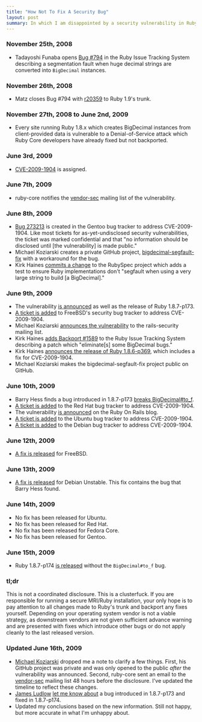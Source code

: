 ```yaml
--- 
title: "How Not To Fix A Security Bug"
layout: post
summary: In which I am disappointed by a security vulnerability in Ruby.
---
```


### November 25th, 2008

* Tadayoshi Funaba opens [Bug #794](http://redmine.ruby-lang.org/issues/show/794)
  in the Ruby Issue Tracking System describing a segmentation fault when huge 
  decimal strings are converted into `BigDecimal` instances.

### November 26th, 2008

* Matz closes Bug #794 with [r20359](http://redmine.ruby-lang.org/repositories/revision/ruby-19?rev=20359)
  to Ruby 1.9's trunk.

### November 27th, 2008 to June 2nd, 2009

* Every site running Ruby 1.8.x which creates BigDecimal instances from
  client-provided data is vulnerable to a Denial-of-Service attack which Ruby
  Core developers have already fixed but not backported.

### June 3rd, 2009

* [CVE-2009-1904](http://cve.mitre.org/cgi-bin/cvename.cgi?name=CVE-2009-1904)
  is assigned.

### June 7th, 2009

* ruby-core notifies the [vendor-sec](http://en.wikipedia.org/wiki/Vendor-sec) 
  mailing list of the vulnerability.

### June 8th, 2009

* [Bug 273213](http://bugs.gentoo.org/show_bug.cgi?id=273213) is created in
  the Gentoo bug tracker to address CVE-2009-1904. Like most tickets for
  as-yet-undisclosed security vulnerabilities, the ticket was marked
  confidential and that "no information should be disclosed until [the 
  vulnerability] is made public."
* Michael Koziarski creates a private GitHub project, [bigdecimal-segfault-fix](http://github.com/NZKoz/bigdecimal-segfault-fix/tree/master)
  with a workaround for the bug.
* Kirk Haines [commits a change](http://github.com/rubyspec/rubyspec/commit/95c0abbe07bf350f83d2454eb080b0bd315d59d4)
  to the RubySpec project which adds a test to ensure Ruby implementations 
  don't "segfault when using a very large string to build [a BigDecimal]."

### June 9th, 2009

* The vulnerability
  [is announced](http://www.ruby-lang.org/en/news/2009/06/09/dos-vulnerability-in-bigdecimal/) as
  well as the release of Ruby 1.8.7-p173.
* [A ticket is added](http://www.vuxml.org/freebsd/62e0fbe5-5798-11de-bb78-001cc0377035.html)
  to FreeBSD's security bug tracker to address CVE-2009-1904.
* Michael Koziarski [announces the vulnerability](http://groups.google.com/group/rubyonrails-security/msg/fad60751e2b9b4f6?)
  to the rails-security mailing list.
* Kirk Haines [adds Backport #1589](http://redmine.ruby-lang.org/issues/show/1589)
  to the Ruby Issue Tracking System describing a patch which "eliminate[s] some
  BigDecimal bugs."
* Kirk Haines [announces the release of Ruby 1.8.6-p369](http://groups.google.com/group/comp.lang.ruby/browse_thread/thread/3106062ee1df078a/0625d1bd36da13db?lnk=raot&fwc=2), which includes a fix for CVE-2009-1904.
* Michael Koziarski makes the bigdecimal-segfault-fix project public on GitHub.

### June 10th, 2009

* Barry Hess finds a bug introduced in 1.8.7-p173 [breaks BigDecimal#to_f](http://www.getharvest.com/blog/2009/06/ruby-denial-of-service-patch-breaks-bigdecimal-to_f-method/).
* [A ticket is added](https://bugzilla.redhat.com/show_bug.cgi?id=504958) to
  the Red Hat bug tracker to address CVE-2009-1904.
* The vulnerability [is announced](http://weblog.rubyonrails.org/2009/6/10/dos-vulnerability-in-ruby/)
  on the Ruby On Rails blog.
* [A ticket is added](https://bugs.launchpad.net/ubuntu/+source/ruby1.8/+bug/385436) to
  the Ubuntu bug tracker to address CVE-2009-1904.
* [A ticket is added](http://bugs.debian.org/cgi-bin/bugreport.cgi?bug=532689)
  to the Debian bug tracker to address CVE-2009-1904.

### June 12th, 2009

* [A fix is released](http://www.freshports.org/commit.php?category=lang&port=ruby18&files=yes&message_id=200906122244.n5CMiug0080745@repoman.freebsd.org) for FreeBSD.

### June 13th, 2009

* [A fix is released](http://bugs.debian.org/cgi-bin/bugreport.cgi?bug=532689#20) for Debian
  Unstable. This fix contains the bug that Barry Hess found.

### June 14th, 2009

* No fix has been released for Ubuntu.
* No fix has been released for Red Hat.
* No fix has been released for Fedora Core.
* No fix has been released for Gentoo.

### June 15th, 2009

* Ruby 1.8.7-p174 [is released](http://www.ruby-forum.com/topic/189053#827091)
  without the `BigDecimal#to_f` bug.

### tl;dr

This is not a coordinated disclosure. This is a clusterfuck. If you are 
responsible for running a secure MRI/Ruby installation, your only hope is to pay
attention to all changes made to Ruby's trunk and backport any fixes yourself.
Depending on your operating system vendor is not a viable strategy, as 
downstream vendors are not given sufficient advance warning and are presented 
with fixes which introduce other bugs or do not apply cleanly to the last 
released version.

### Updated June 16th, 2009

* [Michael Koziarski](http://www.koziarski.net/) dropped me a note to clarify a 
  few things. First, his GitHub project was private and was only opened to the
  public *after* the vulnerability was announced. Second, ruby-core sent an 
  email to the [vendor-sec](http://en.wikipedia.org/wiki/Vendor-sec) mailing 
  list 48 hours before the disclosure. I've updated the timeline to reflect 
  these changes.
* [James Ludlow](http://twitter.com/jdludlow) [let me know about](http://twitter.com/jdludlow/status/2166873415)
  a bug introduced in 1.8.7-p173 and fixed in 1.8.7-p174.
* Updated my conclusions based on the new information. Still not happy, but more
  accurate in what I'm unhappy about.
